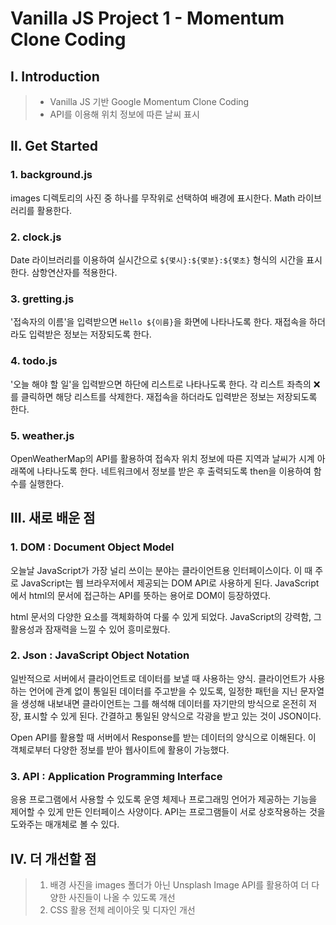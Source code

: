 # Vanilla JS Project 1 - Momentum Clone Coding

## Ⅰ. Introduction
> * Vanilla JS 기반 Google Momentum Clone Coding
> * API를 이용해 위치 정보에 따른 날씨 표시

## Ⅱ. Get Started

### 1. background.js 
images 디렉토리의 사진 중 하나를 무작위로 선택하여 배경에 표시한다. Math 라이브러리를 활용한다.

### 2. clock.js
Date 라이브러리를 이용하여 실시간으로 `${몇시}:${몇분}:${몇초}` 형식의 시간을 표시한다. 삼항연산자를 적용한다.

### 3. gretting.js
'접속자의 이름'을 입력받으면 `Hello ${이름}`을 화면에 나타나도록 한다. 재접속을 하더라도 입력받은 정보는 저장되도록 한다.

### 4. todo.js
'오늘 해야 할 일'을 입력받으면 하단에 리스트로 나타나도록 한다. 각 리스트 좌측의 ❌를 클릭하면 해당 리스트를 삭제한다. 재접속을 하더라도 입력받은 정보는 저장되도록 한다.

### 5. weather.js
OpenWeatherMap의 API를 활용하여 접속자 위치 정보에 따른 지역과 날씨가 시계 아래쪽에 나타나도록 한다. 네트워크에서 정보를 받은 후 출력되도록 then을 이용하여 함수를 실행한다.

## Ⅲ. 새로 배운 점
### 1. DOM : Document Object Model
오늘날 JavaScript가 가장 널리 쓰이는 분야는 클라이언트용 인터페이스이다. 이 때 주로 JavaScript는 웹 브라우저에서 제공되는 DOM API로 사용하게 된다. JavaScript에서 html의 문서에 접근하는 API를 뜻하는 용어로 DOM이 등장하였다. 

html 문서의 다양한 요소를 객체화하여 다룰 수 있게 되었다. JavaScript의 강력함, 그 활용성과 잠재력을 느낄 수 있어 흥미로웠다.

### 2. Json : JavaScript Object Notation
일반적으로 서버에서 클라이언트로 데이터를 보낼 때 사용하는 양식. 클라이언트가 사용하는 언어에 관계 없이 통일된 데이터를 주고받을 수 있도록, 일정한 패턴을 지닌 문자열을 생성해 내보내면 클라이언트는 그를 해석해 데이터를 자기만의 방식으로 온전히 저장, 표시할 수 있게 된다. 간결하고 통일된 양식으로 각광을 받고 있는 것이 JSON이다.

Open API를 활용할 때 서버에서 Response를 받는 데이터의 양식으로 이해된다. 이 객체로부터 다양한 정보를 받아 웹사이트에 활용이 가능했다.

### 3. API : Application Programming Interface
응용 프로그램에서 사용할 수 있도록 운영 체제나 프로그래밍 언어가 제공하는 기능을 제어할 수 있게 만든 인터페이스 사양이다. API는 프로그램들이 서로 상호작용하는 것을 도와주는 매개체로 볼 수 있다.

## Ⅳ. 더 개선할 점
> 1. 배경 사진을 images 폴더가 아닌 Unsplash Image API를 활용하여 더 다양한 사진들이 나올 수 있도록 개선
> 1. CSS 활용 전체 레이아웃 및 디자인 개선
